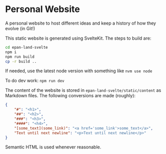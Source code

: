 # Personal Website

A personal website to host different ideas and keep a history of how they evolve (in Git!)

This static website is generated using SvelteKit. The steps to build are:
```bash
cd epan-land-svelte
npm i
npm run build
cp -r build ..
```

If needed, use the latest node version with something like `nvm use node`

To do dev work: `npm run dev`

The content of the website is stored in `epan-land-svelte/static/content` as Markdown files. The following conversions are made (roughly):
```json
{
    "#": "<h1>",
    "##": "<h2>",
    "###": "<h3>",
    "####": "<h4>",
    "[some_text](some_link)": "<a href='some_link'>some_text</a>",
    "Text until next newline": "<p>Text until next newline</p>"
}
```

Semantic HTML is used whenever reasonable.
